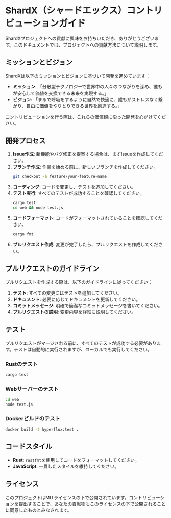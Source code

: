 # ShardX（シャードエックス）コントリビューションガイド

ShardXプロジェクトへの貢献に興味をお持ちいただき、ありがとうございます。このドキュメントでは、プロジェクトへの貢献方法について説明します。

## ミッションとビジョン

ShardXは以下のミッションとビジョンに基づいて開発を進めています：

- **ミッション**: 「分散型テクノロジーで世界中の人々のつながりを深め、誰もが安心して価値を交換できる未来を実現する。」
- **ビジョン**: 「まるで呼吸をするように自然で快適に、誰もがストレスなく繋がり、自由に価値をやりとりできる世界を創造する。」

コントリビューションを行う際は、これらの価値観に沿った開発を心がけてください。

## 開発プロセス

1. **Issue作成**: 新機能やバグ修正を提案する場合は、まずIssueを作成してください。
2. **ブランチ作成**: 作業を始める前に、新しいブランチを作成してください。
   ```bash
   git checkout -b feature/your-feature-name
   ```
3. **コーディング**: コードを変更し、テストを追加してください。
4. **テスト実行**: すべてのテストが成功することを確認してください。
   ```bash
   cargo test
   cd web && node test.js
   ```
5. **コードフォーマット**: コードがフォーマットされていることを確認してください。
   ```bash
   cargo fmt
   ```
6. **プルリクエスト作成**: 変更が完了したら、プルリクエストを作成してください。

## プルリクエストのガイドライン

プルリクエストを作成する際は、以下のガイドラインに従ってください：

1. **テスト**: すべての変更にはテストを追加してください。
2. **ドキュメント**: 必要に応じてドキュメントを更新してください。
3. **コミットメッセージ**: 明確で簡潔なコミットメッセージを書いてください。
4. **プルリクエストの説明**: 変更内容を詳細に説明してください。

## テスト

プルリクエストがマージされる前に、すべてのテストが成功する必要があります。テストは自動的に実行されますが、ローカルでも実行してください。

### Rustのテスト

```bash
cargo test
```

### Webサーバーのテスト

```bash
cd web
node test.js
```

### Dockerビルドのテスト

```bash
docker build -t hyperflux:test .
```

## コードスタイル

- **Rust**: `rustfmt`を使用してコードをフォーマットしてください。
- **JavaScript**: 一貫したスタイルを維持してください。

## ライセンス

このプロジェクトはMITライセンスの下で公開されています。コントリビューションを提出することで、あなたの貢献物もこのライセンスの下で公開されることに同意したものとみなされます。